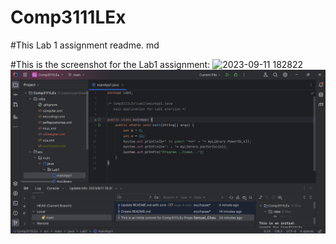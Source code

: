 # Comp3111LEx

#This Lab 1 assignment readme. md

#This is the screenshot for the Lab1 assignment:
<img width="960" alt="2023-09-11 182822" src="https://github.com/wychauae/Comp3111LEx/assets/144663658/28994e6b-8c73-450e-8e8a-62cfe96575a4">
<img width="960" alt="2023-09-11 182822" src="2023-09-11 182822.png">
